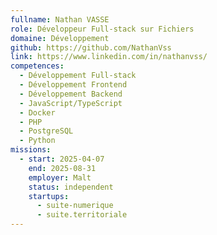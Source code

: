 ```yaml
---
fullname: Nathan VASSE
role: Développeur Full-stack sur Fichiers
domaine: Développement
github: https://github.com/NathanVss
link: https://www.linkedin.com/in/nathanvss/
competences:
  - Développement Full-stack
  - Développement Frontend
  - Développement Backend
  - JavaScript/TypeScript
  - Docker
  - PHP
  - PostgreSQL
  - Python
missions:
  - start: 2025-04-07
    end: 2025-08-31
    employer: Malt
    status: independent
    startups:
      - suite-numerique
      - suite.territoriale
---
```

